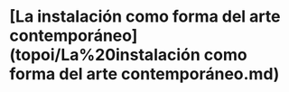 # \[La instalación como forma del arte contemporáneo]\(topoi/La%20instalación como forma del arte contemporáneo.md)

